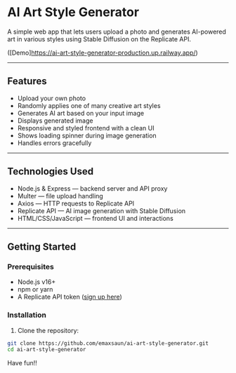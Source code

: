 # AI Art Style Generator

A simple web app that lets users upload a photo and generates AI-powered art in various styles using Stable Diffusion on the Replicate API.

([Demo]https://ai-art-style-generator-production.up.railway.app/)

---

## Features

- Upload your own photo
- Randomly applies one of many creative art styles
- Generates AI art based on your input image
- Displays generated image
- Responsive and styled frontend with a clean UI
- Shows loading spinner during image generation
- Handles errors gracefully

---

## Technologies Used

- Node.js & Express — backend server and API proxy
- Multer — file upload handling
- Axios — HTTP requests to Replicate API
- Replicate API — AI image generation with Stable Diffusion
- HTML/CSS/JavaScript — frontend UI and interactions

---

## Getting Started

### Prerequisites

- Node.js v16+
- npm or yarn
- A Replicate API token ([sign up here](https://replicate.com/signup))

### Installation

1. Clone the repository:

```bash
git clone https://github.com/emaxsaun/ai-art-style-generator.git
cd ai-art-style-generator
```

Have fun!!